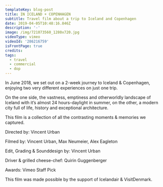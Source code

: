 ```yaml
---
templateKey: blog-post
title: IN ICELAND + COPENHAGEN
subtitle: Travel film about a trip to Iceland and Copenhagen
date: 2019-04-05T10:48:16.846Z
description: '-'
image: /img/721073560_1280x720.jpg
videoType: vimeo
videoId: '286216759'
isFrontPage: true
credits:
tags:
  - travel
  - commercial
  - dop
---
```

In June 2018, we set out on a 2-week journey to Iceland & Copenhagen, enjoying two very different experiences on just one trip.

On the one side, the vastness, emptiness and otherworldly landscape of Iceland with it’s almost 24 hours-daylight in summer, on the other, a modern city full of life, history and exceptional architecture.

This film is a collection of all the contrasting moments & memories we captured.

Directed by: Vincent Urban

Filmed by: Vincent Urban, Max Neumeier, Alex Eagleton

Edit, Grading & Sounddesign by: Vincent Urban

Driver & grilled cheese-chef: Quirin Guggenberger

Awards: Vimeo Staff Pick

This film was made possible by the support of Icelandair & VisitDenmark.
